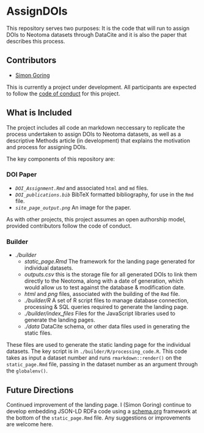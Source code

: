 # AssignDOIs

This repository serves two purposes:  It is the code that will run to assign DOIs to Neotoma datasets through DataCite and it is also the paper that describes this process.

## Contributors
* [Simon Goring](http://github.com/SimonGoring)

This is currently a project under development.  All participants are expected to follow the [code of conduct](https://github.com/SimonGoring/AssignDOIs/blob/master/code_of_conduct.md) for this project.

## What is Included

The project includes all code an markdown neccessary to replicate the process undertaken to assign DOIs to Neotoma datasets, as well as a descriptive Methods article (in development) that explains the motivation and process for assigning DOIs.

The key components of this repository are:

### DOI Paper

* *`DOI_Assignment.Rmd`* and associated `html` and `md` files.
* *`DOI_publications.bib`* BibTeX formatted bibliography, for use in the `Rmd` file.
* *`site_page_output.png`* An image for the paper.

As with other projects, this project assumes an open authorship model, provided contributors follow the code of conduct.

### Builder

* *./builder*
  * *static_page.Rmd* The framework for the landing page generated for individual datasets.
  * *outputs.csv* this is the storage file for all generated DOIs to link them directly to the Neotoma, along with a date of generation, which would allow us to test against the database & modification date.
  * *html* and *png* files, associated with the building of the `Rmd` file.
  * *./builder/R* A set of R script files to manage database connection, processing & SQL queries required to generate the landing page.
  * *./builder/index_files* Files for the JavaScript libraries used to generate the landing pages.
  * *./data* DataCite schema, or other data files used in generating the static files.
  
These files are used to generate the static landing page for the individual datasets.  The key script is in `./builder/R/processing_code.R`. This code takes as input a dataset number and runs `rmarkdown::render()` on the `static_page.Rmd` file, passing in the dataset number as an argument through the `globalenv()`.

## Future Directions

Continued improvement of the landing page. I (Simon Goring) continue to develop embedding JSON-LD RDFa code using a [schema.org]() framework at the bottom of the `static_page.Rmd` file.  Any suggestions or improvements are welcome here.
